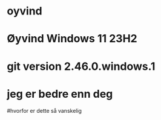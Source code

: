# oyvind
# Øyvind Windows 11 23H2
# git version 2.46.0.windows.1
# jeg er bedre enn deg
#hvorfor er dette så vanskelig
